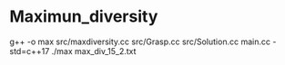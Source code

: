 # Maximun_diversity
g++ -o max src/maxdiversity.cc src/Grasp.cc src/Solution.cc main.cc -std=c++17
 ./max max_div_15_2.txt